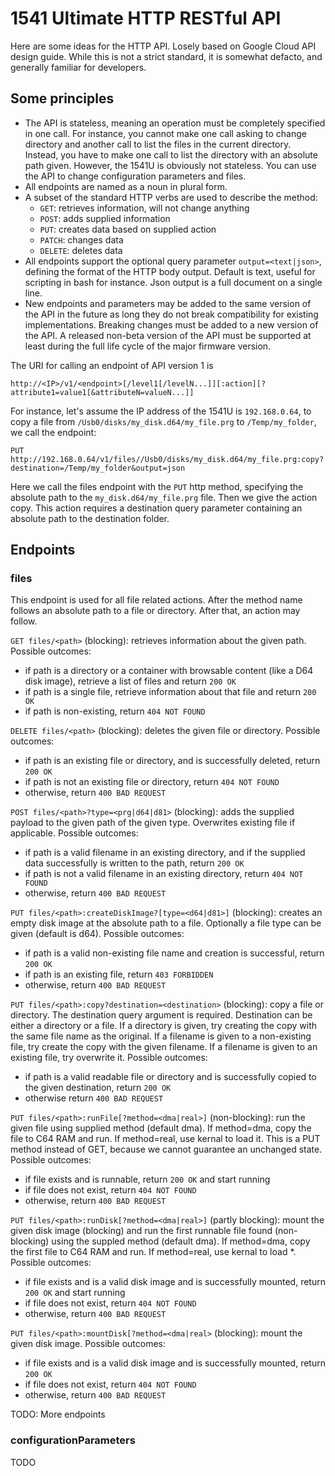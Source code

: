 # 1541 Ultimate HTTP RESTful API

Here are some ideas for the HTTP API. Losely based on Google Cloud API design guide. While this is not a strict standard, it is somewhat defacto, and generally familiar for developers.

## Some principles

* The API is stateless, meaning an operation must be completely specified in one call. For instance, you cannot make one call asking to change directory and another call to list the files in the current directory. Instead, you have to make one call to list the directory with an absolute path given. However, the 1541U is obviously not stateless. You can use the API to change configuration parameters and files.
* All endpoints are named as a noun in plural form.
* A subset of the standard HTTP verbs are used to describe the method:
  * `GET`: retrieves information, will not change anything
  * `POST`: adds supplied information
  * `PUT`: creates data based on supplied action
  * `PATCH`: changes data
  * `DELETE`: deletes data
* All endpoints support the optional query parameter `output=<text|json>`, defining the format of the HTTP body output. Default is text, useful for scripting in bash for instance. Json output is a full document on a single line.
* New endpoints and parameters may be added to the same version of the API in the future as long they do not break compatibility for existing implementations. Breaking changes must be added to a new version of the API. A released non-beta version of the API must be supported at least during the full life cycle of the major firmware version.

The URI for calling an endpoint of API version 1 is 

`http://<IP>/v1/<endpoint>[/level1[/levelN...]][:action][?attribute1=value1[&attributeN=valueN...]]`

For instance, let's assume the IP address of the 1541U is `192.168.0.64`, to copy a file from `/Usb0/disks/my_disk.d64/my_file.prg` to `/Temp/my_folder`, we call the endpoint:

`PUT http://192.168.0.64/v1/files//Usb0/disks/my_disk.d64/my_file.prg:copy?destination=/Temp/my_folder&output=json`

Here we call the files endpoint with the `PUT` http method, specifying the absolute path to the `my_disk.d64/my_file.prg` file. Then we give the action copy. This action requires a destination query parameter containing an absolute path to the destination folder.

## Endpoints

### files

This endpoint is used for all file related actions. After the method name follows an absolute path to a file or directory. After that, an action may follow.

`GET files/<path>` (blocking): retrieves information about the given path. Possible outcomes:
* if path is a directory or a container with browsable content (like a D64 disk image), retrieve a list of files and return `200 OK`
* if path is a single file, retrieve information about that file and return `200 OK`
* if path is non-existing, return `404 NOT FOUND`

`DELETE files/<path>` (blocking): deletes the given file or directory. Possible outcomes:
* if path is an existing file or directory, and is successfully deleted, return `200 OK`
* if path is not an existing file or directory, return `404 NOT FOUND`
* otherwise, return `400 BAD REQUEST`

`POST files/<path>?type=<prg|d64|d81>` (blocking): adds the supplied payload to the given path of the given type. Overwrites existing file if applicable. Possible outcomes:
* if path is a valid filename in an existing directory, and if the supplied data successfully is written to the path, return `200 OK`
* if path is not a valid filename in an existing directory, return `404 NOT FOUND`
* otherwise, return `400 BAD REQUEST`

`PUT files/<path>:createDiskImage?[type=<d64|d81>]` (blocking): creates an empty disk image at the absolute path to a file. Optionally a file type can be given (default is d64). Possible outcomes:
* if path is a valid non-existing file name and creation is successful, return `200 OK`
* if path is an existing file, return `403 FORBIDDEN`
* otherwise, return `400 BAD REQUEST`

`PUT files/<path>:copy?destination=<destination>` (blocking): copy a file or directory. The destination query argument is required. Destination can be either a directory or a file. If a directory is given, try creating the copy with the same file name as the original. If a filename is given to a non-existing file, try create the copy with the given filename. If a filename is given to an existing file, try overwrite it. Possible outcomes:
* if path is a valid readable file or directory and is successfully copied to the given destination, return `200 OK`
* otherwise return `400 BAD REQUEST`

`PUT files/<path>:runFile[?method=<dma|real>]` (non-blocking): run the given file using supplied method (default dma). If method=dma, copy the file to C64 RAM and run. If method=real, use kernal to load it. This is a PUT method instead of GET, because we cannot guarantee an unchanged state. Possible outcomes:
* if file exists and is runnable, return `200 OK` and start running
* if file does not exist, return `404 NOT FOUND`
* otherwise, return `400 BAD REQUEST`

`PUT files/<path>:runDisk[?method=<dma|real>]` (partly blocking): mount the given disk image (blocking) and run the first runnable file found (non-blocking) using the suppled method (default dma). If method=dma, copy the first file to C64 RAM and run. If method=real, use kernal to load \*. Possible outcomes:
* if file exists and is a valid disk image and is successfully mounted, return `200 OK` and start running
* if file does not exist, return `404 NOT FOUND`
* otherwise, return `400 BAD REQUEST`

`PUT files/<path>:mountDisk[?method=<dma|real>` (blocking): mount the given disk image. Possible outcomes:
* if file exists and is a valid disk image and is successfully mounted, return `200 OK`
* if file does not exist, return `404 NOT FOUND`
* otherwise, return `400 BAD REQUEST`

TODO: More endpoints

### configurationParameters

TODO

